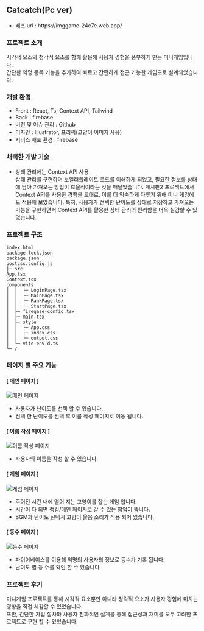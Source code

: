 <h2>Catcatch(Pc ver)</h2>

<ul>
        <li>배포 url : https://imggame-24c7e.web.app/</li>
</ul>

<h3>프로젝트 소개</h3>
시각적 요소와 청각적 요소를 함께 활용해 사용자 경험을 풍부하게 만든 미니게임입니다.<br> 
간단한 익명 등록 기능을 추가하여 빠르고 간편하게 접근 가능한 게임으로 설계되었습니다.


<h3>개발 환경</h3>
<ul>
      <li>Front : React, Ts, Context API, Tailwind</li>
      <li>Back : firebase</li>
      <li>버전 및 이슈 관리 : Github</li>
      <li>디자인 : Illustrator, 프리픽(고양이 이미지 사용)</li>
      <li>서비스 배포 환경 : firebase</li>
</ul>


<h3>채택한 개발 기술</h3>
<ul>
      <li> 상태 관리에는 Context API 사용<br>
           상태 관리를 구현하며 보일러플레이트 코드를 이해하게 되었고, 
           필요한 정보를 상태에 담아 가져오는 방법이 효율적이라는 것을 깨달았습니다. 
           게시판2 프로젝트에서 Context API를 사용한 경험을 토대로, 이를 더 익숙하게 다루기 위해 미니 게임에도 적용해 보았습니다. 
           특히, 사용자가 선택한 난이도를 상태로 저장하고 가져오는 기능을 구현하면서 Context API를 활용한 상태 관리의 편리함을 더욱 실감할 수 있었습니다.
      </li>
</ul>



<h3>프로젝트 구조</h3>

```
index.html
package-lock.json
package.json
postcss.config.js
├─ src
App.tsx
Context.tsx
components
│  │  ├─ LoginPage.tsx
│  │  ├─ MainPage.tsx
│  │  ├─ RankPage.tsx
│  │  └─ StartPage.tsx
│  ├─ firegase-config.tsx
│  ├─ main.tsx
│  ├─ style
│  │  ├─ App.css
│  │  ├─ index.css
│  │  └─ output.css
│  └─ vite-env.d.ts
└─ /
```


<h3>페이지 별 주요 기능</h3>
<h4>[ 메인 페이지 ] </h4>
<img src="https://github.com/user-attachments/assets/e5207746-0a98-4b65-b8fb-9b93f945e3dc" alt="메인 페이지"/>
<ul>
      <li>사용자가 난이도를 선택 할 수 있습니다.</li>
      <li>선택 한 난이도를 선택 후 이름 작성 페이지로 이동 됩니다.</li>
</ul>

<h4>[ 이름 작성 페이지 ] </h4>
<img src="https://github.com/user-attachments/assets/251a0efd-cbbe-4473-8499-0afde6980f4b" alt="이름 작성 페이지"/>
<ul>
      <li>사용자의 이름을 작성 할 수 있습니다.</li>
</ul>

<h4>[ 게임 페이지 ] </h4>
<img src="https://github.com/user-attachments/assets/72a6ccee-fbf5-4283-b0ae-e7023f4feff4" alt="게임 페이지"/>
<ul>
      <li>주어진 시간 내에 떨어 지는 고양이를 잡는 게임 입니다.</li>
      <li>시간이 다 되면 랭킹/메인 페이지로 갈 수 있는 팝업이 뜹니다.</li>
      <li>BGM과 난이도 선택시 고양이 울음 소리가 적용 되어 있습니다.</li>
</ul>

<h4>[ 등수 페이지 ] </h4>
<img src="https://github.com/user-attachments/assets/4f79af7d-8c4b-47aa-a5e4-d98029faed8d" alt="등수 페이지"/>
<ul>
      <li>파이어베이스를 이용해 익명의 사용자의 정보로 등수가 기록 됩니다.</li>
      <li>난이도 별 등 수를 확인 할 수 있습니다.</li>
</ul>



<h3>프로젝트 후기</h3>
미니게임 프로젝트를 통해 시각적 요소뿐만 아니라 청각적 요소가 사용자 경험에 미치는 영향을 직접 체감할 수 있었습니다.<br>
또한, 간단한 가입 절차와 사용자 친화적인 설계를 통해 접근성과 재미를 모두 고려한 프로젝트로 구현 할 수 있었습니다.
